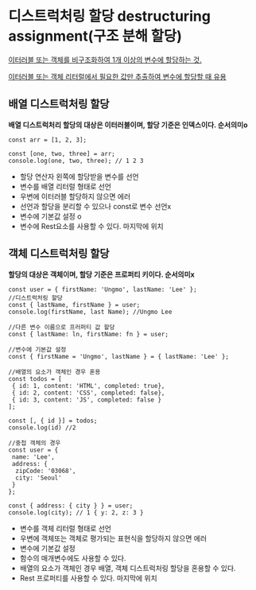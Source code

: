 # 디스트럭처링 할당 destructuring assignment(구조 분해 할당)

<u>이터러블 또는 객체를 비구조화하여 1개 이상의 변수에 할당하는 것.</u>

<u>이터러블 또는 객체 리터럴에서 필요한 값만 추출하여 변수에 할당할 때 유용</u>

## 배열 디스트럭처링 할당

**배열 디스트럭처리 할당의 대상은 이터러블이며, 할당 기준은 인덱스이다. 순서의미o**

```
const arr = [1, 2, 3];

const [one, two, three] = arr;
console.log(one, two, three); // 1 2 3
```

- 할당 연산자 왼쪽에 할당받을 변수를 선언
- 변수를 배열 리터럴 형태로 선언
- 우변에 이터러블 할당하지 않으면 에러
- 선언과 할당을 분리할 수 있으나 const로 변수 선언x
- 변수에 기본값 설정 o
- 변수에 Rest요소를 사용할 수 있다. 마지막에 위치

## 객체 디스트럭처링 할당

**할당의 대상은 객체이며, 할당 기준은 프로퍼티 키이다. 순서의미x**

```
const user = { firstName: 'Ungmo', lastName: 'Lee' };
//디스트럭처링 할당
const { lastName, firstName } = user;
console.log(firstName, last Name); //Ungmo Lee

//다른 변수 이름으로 프러퍼티 값 할당
const { lastName: ln, firstName: fn } = user;

//변수에 기본값 설정
const { firstName = 'Ungmo', lastName } = { lastName: 'Lee' };

//배열의 요소가 객체인 경우 혼용
const todos = [
 { id: 1, content: 'HTML', completed: true},
 { id: 2, content: 'CSS', completed: false},
 { id: 3, content: 'JS', completed: false }
];

const [, { id }] = todos;
console.log(id) //2

//중첩 객체의 경우
const user = {
 name: 'Lee',
 address: {
  zipCode: '03068',
  city: 'Seoul'
 }
};

const { address: { city } } = user;
console.log(city); // 1 { y: 2, z: 3 }
```

- 변수를 객체 리터럴 형태로 선언
- 우변에 객체또는 객체로 평가되는 표현식을 할당하지 않으면 에러
- 변수에 기본값 설정
- 함수의 매개변수에도 사용할 수 있다.
- 배열의 요소가 객체인 경우 배열, 객체 디스트럭처링 할당을 혼용할 수 있다.
- Rest 프로퍼티를 사용할 수 있다. 마지막에 위치

